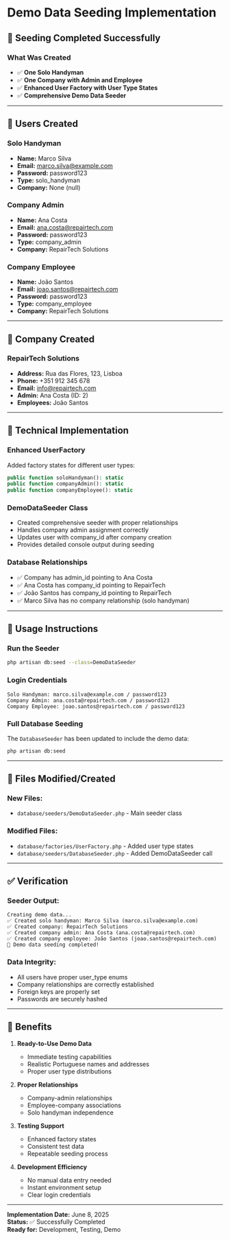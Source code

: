 # Demo Data Seeding Implementation

## 🎯 **Seeding Completed Successfully**

### **What Was Created**
- ✅ **One Solo Handyman**
- ✅ **One Company with Admin and Employee**
- ✅ **Enhanced User Factory with User Type States**
- ✅ **Comprehensive Demo Data Seeder**

---

## 👥 **Users Created**

### **Solo Handyman**
- **Name:** Marco Silva
- **Email:** marco.silva@example.com
- **Password:** password123
- **Type:** solo_handyman
- **Company:** None (null)

### **Company Admin**
- **Name:** Ana Costa
- **Email:** ana.costa@repairtech.com
- **Password:** password123
- **Type:** company_admin
- **Company:** RepairTech Solutions

### **Company Employee**
- **Name:** João Santos
- **Email:** joao.santos@repairtech.com
- **Password:** password123
- **Type:** company_employee
- **Company:** RepairTech Solutions

---

## 🏢 **Company Created**

### **RepairTech Solutions**
- **Address:** Rua das Flores, 123, Lisboa
- **Phone:** +351 912 345 678
- **Email:** info@repairtech.com
- **Admin:** Ana Costa (ID: 2)
- **Employees:** João Santos

---

## 🔧 **Technical Implementation**

### **Enhanced UserFactory**
Added factory states for different user types:
```php
public function soloHandyman(): static
public function companyAdmin(): static  
public function companyEmployee(): static
```

### **DemoDataSeeder Class**
- Created comprehensive seeder with proper relationships
- Handles company admin assignment correctly
- Updates user with company_id after company creation
- Provides detailed console output during seeding

### **Database Relationships**
- ✅ Company has admin_id pointing to Ana Costa
- ✅ Ana Costa has company_id pointing to RepairTech
- ✅ João Santos has company_id pointing to RepairTech
- ✅ Marco Silva has no company relationship (solo handyman)

---

## 🚀 **Usage Instructions**

### **Run the Seeder**
```bash
php artisan db:seed --class=DemoDataSeeder
```

### **Login Credentials**
```
Solo Handyman: marco.silva@example.com / password123
Company Admin: ana.costa@repairtech.com / password123
Company Employee: joao.santos@repairtech.com / password123
```

### **Full Database Seeding**
The `DatabaseSeeder` has been updated to include the demo data:
```bash
php artisan db:seed
```

---

## 📝 **Files Modified/Created**

### **New Files:**
- `database/seeders/DemoDataSeeder.php` - Main seeder class

### **Modified Files:**
- `database/factories/UserFactory.php` - Added user type states
- `database/seeders/DatabaseSeeder.php` - Added DemoDataSeeder call

---

## ✅ **Verification**

### **Seeder Output:**
```
Creating demo data...
✅ Created solo handyman: Marco Silva (marco.silva@example.com)
✅ Created company: RepairTech Solutions
✅ Created company admin: Ana Costa (ana.costa@repairtech.com)
✅ Created company employee: João Santos (joao.santos@repairtech.com)
🎉 Demo data seeding completed!
```

### **Data Integrity:**
- All users have proper user_type enums
- Company relationships are correctly established
- Foreign keys are properly set
- Passwords are securely hashed

---

## 🎉 **Benefits**

1. **Ready-to-Use Demo Data**
   - Immediate testing capabilities
   - Realistic Portuguese names and addresses
   - Proper user type distributions

2. **Proper Relationships**
   - Company-admin relationships
   - Employee-company associations
   - Solo handyman independence

3. **Testing Support**
   - Enhanced factory states
   - Consistent test data
   - Repeatable seeding process

4. **Development Efficiency**
   - No manual data entry needed
   - Instant environment setup
   - Clear login credentials

---

**Implementation Date:** June 8, 2025  
**Status:** ✅ Successfully Completed  
**Ready for:** Development, Testing, Demo
